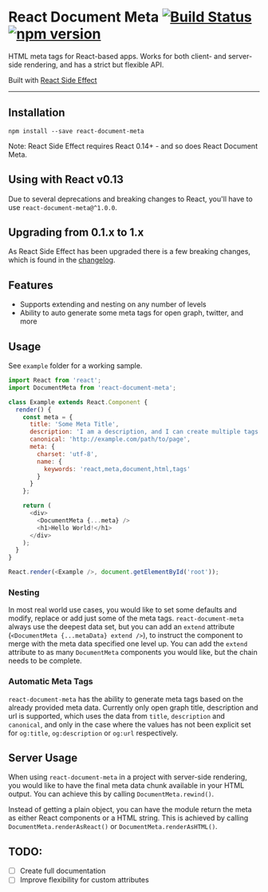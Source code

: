 React Document Meta [![Build Status](https://travis-ci.org/kodyl/react-document-meta.svg)](https://travis-ci.org/kodyl/react-document-meta) [![npm version](https://badge.fury.io/js/react-document-meta.svg)](http://badge.fury.io/js/react-document-meta)
===================

HTML meta tags for React-based apps. Works for both client- and server-side rendering, and has a strict but flexible API.

Built with [React Side Effect](https://github.com/gaearon/react-side-effect)

___________________


Installation
-------------------
```
npm install --save react-document-meta
```

Note: React Side Effect requires React 0.14+ - and so does React Document Meta.


Using with React v0.13
-------------------
Due to several deprecations and breaking changes to React, you'll have to use `react-document-meta@^1.0.0`.


Upgrading from 0.1.x to 1.x
-------------------

As React Side Effect has been upgraded there is a few breaking changes, which is found in the [changelog](CHANGELOG.md).


Features
-------------------
- Supports extending and nesting on any number of levels
- Ability to auto generate some meta tags for open graph, twitter, and more

Usage
-------------------
See `example` folder for a working sample.

```javascript
import React from 'react';
import DocumentMeta from 'react-document-meta';

class Example extends React.Component {
  render() {
    const meta = {
      title: 'Some Meta Title',
      description: 'I am a description, and I can create multiple tags',
      canonical: 'http://example.com/path/to/page',
      meta: {
        charset: 'utf-8',
        name: {
          keywords: 'react,meta,document,html,tags'
        }
      }
    };

    return (
      <div>
        <DocumentMeta {...meta} />
        <h1>Hello World!</h1>
      </div>
    );
  }
}

React.render(<Example />, document.getElementById('root'));
```

### Nesting
In most real world use cases, you would like to set some defaults and modify, replace or add just some of the meta tags. `react-document-meta` always use the deepest data set, but you can add an `extend` attribute (`<DocumentMeta {...metaData} extend />`), to instruct the component to merge with the meta data specified one level up. You can add the `extend` attribute to as many `DocumentMeta` components you would like, but the chain needs to be complete.

### Automatic Meta Tags
`react-document-meta` has the ability to generate meta tags based on the already provided meta data. Currently only open graph title, description and url is supported, which uses the data from `title`, `description` and `canonical`, and only in the case where the values has not been explicit set for `og:title`, `og:description` or `og:url` respectively.


Server Usage
-------------------
When using `react-document-meta` in a project with server-side rendering, you would like to have the final meta data chunk available in your HTML output. You can achieve this by calling `DocumentMeta.rewind()`.

Instead of getting a plain object, you can have the module return the meta as either React components or a HTML string. This is achieved by calling `DocumentMeta.renderAsReact()` or `DocumentMeta.renderAsHTML()`.


TODO:
-------------------
- [ ] Create full documentation
- [ ] Improve flexibility for custom attributes
